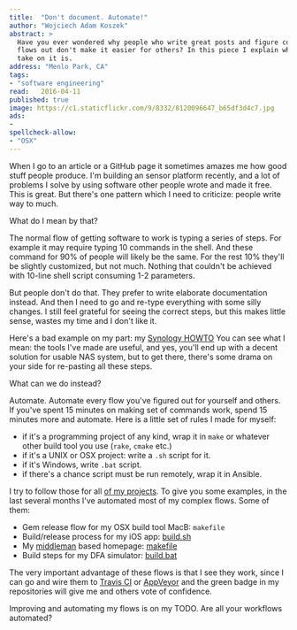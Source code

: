 ```yaml
---
title:	"Don't document. Automate!"
author: "Wojciech Adam Koszek"
abstract: >
  Have you ever wondered why people who write great posts and figure complex
  flows out don't make it easier for others? In this piece I explain what my
  take on it is.
address: "Menlo Park, CA"
tags:
- "software engineering"
read:	2016-04-11
published: true
image: https://c1.staticflickr.com/9/8332/8120096647_b65df3d4c7.jpg
ads:
- 
spellcheck-allow:
- "OSX"
---
```


When I go to an article or a GitHub page it sometimes amazes me how good
stuff people produce. I'm building an sensor platform recently, and a lot of
problems I solve by using software other people wrote and made it free. This
is great. But there's one pattern which I need to criticize: people write
way to much.

What do I mean by that?

The normal flow of getting software to work is typing a series of steps. For
example it may require typing 10 commands in the shell. And these command
for 90% of people will likely be the same. For the rest 10% they'll be
slightly customized, but not much. Nothing that couldn't be achieved with
10-line shell script consuming 1-2 parameters.

But people don't do that. They prefer to write elaborate documentation
instead. And then I need to go and re-type everything with some silly
changes. I still feel grateful for seeing the correct steps, but this makes
little sense, wastes my time and I don't like it.

Here's a bad example on my part: my [Synology HOWTO][1] You can see what I
mean: the tools I've made are useful, and yes, you'll end up with a decent
solution for usable NAS system, but to get there, there's some drama on your
side for re-pasting all these steps.

What can we do instead?

Automate. Automate every flow you've figured out for yourself and others. If
you've spent 15 minutes on making set of commands work, spend 15 minutes
more and automate. Here is a little set of rules I made for myself:

- if it's a programming project of any kind, wrap it in `make` or whatever
  other build tool you use (`rake`, `cmake` etc.)
- if it's a UNIX or OSX project: write a `.sh` script for it.
- if it's Windows, write `.bat` script.
- if there's a chance script must be run remotely, wrap it in Ansible.

I try to follow those for all [of my projects][2]. To give you some
examples, in the last several months I've automated most of my complex
flows. Some of them:

- Gem release flow for my OSX build tool MacB: `makefile`
- Build/release process for my iOS app: [build.sh][3]
- My [middleman][4] based homepage: [makefile][5]
- Build steps for my DFA simulator: [build.bat][6]

The very important advantage of these flows is that I see they work, since I
can go and wire them to [Travis CI][7] or [AppVeyor][8] and the green badge
in my repositories will give me and others vote of confidence.

Improving and automating my flows is on my TODO. Are all your workflows
automated?

[1]:	https://github.com/wkoszek/synology
[2]:	https://github.com/wkoszek
[3]:	https://github.com/wkoszek/sensorama-ios/blob/master/build.sh
[4]:	https://middlemanapp.com/
[5]:	https://github.com/wkoszek/me/blob/master/makefile
[6]:	https://github.com/wkoszek/flviz/blob/master/build.bat
[7]:	https://travis-ci.org/
[8]:	https://www.appveyor.com/
